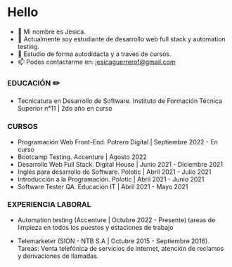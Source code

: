 # Hello


- 👋 Mi nombre es Jesica.
- 🌱 Actualmente soy estudiante de desarrollo web full stack y automation testing.
- 👀 Estudio de forma autodidacta y a traves de cursos. 
- 📫 Podes contactarme en: jesicaguerrerof@gmail.com

### EDUCACIÓN :pencil2:
 - Tecnicatura en Desarrollo de Software.
 Instituto de Formación Técnica Superior n°11 | 2do año en curso
 

### CURSOS
- Programación Web Front-End.
Potrero Digital | Septiembre 2022 - En curso
- Bootcamp Testing.
Accenture | Agosto 2022
- Desarrollo Web Full Stack.
Digital House | Junio 2021 - Diciembre 2021
- Inglés para desarrollo de Software.
Polotic | Abril 2021 - Julio 2021
- Introducción a la Programación.
Polotic | Abril 2021 - Junio 2021
- Software Tester QA.
Educación IT | Abril 2021 - Mayo 2021


### EXPERIENCIA LABORAL 
- Automation testing (Accenture | Octubre 2022 - Presente)
tareas de limpieza en todos los puestos y estaciones de trabajo

- Telemarketer (SION - NTB S.A | Octubre 2015 - Septiembre 2016). Tareas: Venta telefónica de servicios de internet,
atención de reclamos y derivaciones de llamadas.

 
<!---
jesizf/jesizf is a ✨ special ✨ repository because its `README.md` (this file) appears on your GitHub profile.
You can click the Preview link to take a look at your changes.
--->
